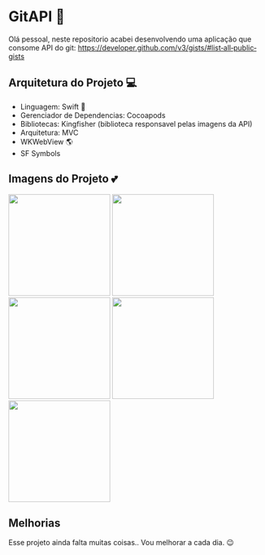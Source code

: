 # GitAPI 👾

Olá pessoal, neste repositorio acabei desenvolvendo uma aplicação que consome API do git: https://developer.github.com/v3/gists/#list‐all‐public‐gists

## Arquitetura do Projeto 💻
* Linguagem: Swift 🥰
* Gerenciador de Dependencias: Cocoapods 
* Bibliotecas: Kingfisher (biblioteca responsavel pelas imagens da API)
* Arquitetura: MVC
* WKWebView 🌎
* SF Symbols

## Imagens do Projeto 💕

<p float="left">
  <img src="https://user-images.githubusercontent.com/43152275/99920483-8afdb780-2d02-11eb-9183-81dfcc0a799f.png" width="200" />
  <img src="https://user-images.githubusercontent.com/43152275/99920548-17a87580-2d03-11eb-806b-c76114e47660.png" width="200" /> 
  <img src="https://user-images.githubusercontent.com/43152275/99921066-98b53c00-2d06-11eb-8d6b-31813ab14da3.png" width="200" />
  <img src="https://user-images.githubusercontent.com/43152275/99921068-99e66900-2d06-11eb-82a8-4c64f47d9a0d.png" width="200" />
  <img src="https://user-images.githubusercontent.com/43152275/100133812-0330be00-2e66-11eb-81c5-d203c41281f3.gif" width="200" />
</p>

## Melhorias
Esse projeto ainda falta muitas coisas.. Vou melhorar a cada dia. 😉
